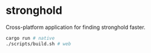 # stronghold

Cross-platform application for finding stronghold faster.

```bash
cargo run # native
./scripts/build.sh # web
```
